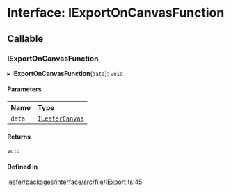 # Interface: IExportOnCanvasFunction

## Callable

### IExportOnCanvasFunction

▸ **IExportOnCanvasFunction**(`data`): `void`

#### Parameters

| Name | Type |
| :------ | :------ |
| `data` | [`ILeaferCanvas`](ILeaferCanvas.md) |

#### Returns

`void`

#### Defined in

[leafer/packages/interface/src/file/IExport.ts:45](https://github.com/leaferjs/leafer/blob/fd13609/packages/interface/src/file/IExport.ts#L45)
